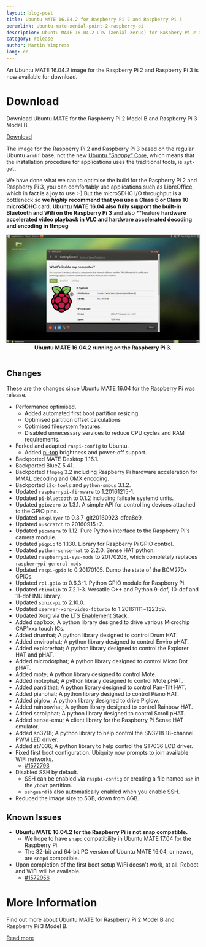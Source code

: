 ```yaml
---
layout: blog-post
title: Ubuntu MATE 16.04.2 for Raspberry Pi 2 and Raspberry Pi 3
peramlink: ubuntu-mate-xenial-point-2-raspberry-pi
description: Ubuntu MATE 16.04.2 LTS (Xenial Xerus) for Raspbery Pi 2 and Raspberry Pi 3.
category: release
author: Martin Wimpress
lang: en
---
```


An Ubuntu MATE 16.04.2 image for the Raspberry Pi 2 and Raspberry Pi 3 is now
available for download.

<div class="bs-component">
    <div class="jumbotron">
        <h1>Download</h1>
        <p>Download Ubuntu MATE for the Raspberry Pi 2 Model B and Raspberry Pi 3 Model B.</p>
        <a href="/download/" class="btn btn-primary btn-lg">Download</a>
    </div>
</div>

The image for the Raspberry Pi 2 and Raspberry Pi 3 based on the regular 
Ubuntu `armhf` base, not the new [Ubuntu *"Snappy"* 
Core](https://www.ubuntu.com/core), which means that the installation 
procedure for applications uses the traditional tools, ie `apt-get`.

We have done what we can to optimise the build for the Raspberry Pi 2 and 
Raspberry Pi 3, you can comfortably use applications such as LibreOffice, 
which in fact is a joy to use :-) But the microSDHC I/O throughput is a 
bottleneck so **we *highly* recommend that you use a Class 6 or Class 10 
microSDHC** card. **Ubuntu MATE 16.04 also fully support the built-in 
Bluetooth and Wifi on the Raspberry Pi 3** and also **feature **hardware 
accelerated video playback in VLC and hardware accelerated decoding and 
encoding in ffmpeg**

<div align="center">
  <img src="/gallery/Screenshots/09_RASPBERRY.png" /></a><br />
  <b>Ubuntu MATE 16.04.2 running on the Raspberry Pi 3.</b>
</div>
<br />

## Changes

These are the changes since Ubuntu MATE 16.04 for the Raspberry Pi was release.

  * Performance optimised.
    * Added automated first boot partition resizing.
    * Optimised partition offset calculations
    * Optimised filesystem features.
    * Disabled unnecessary services to reduce CPU cycles and RAM requirements.
  * Forked and adapted `raspi-config` to Ubuntu.
    * Added [pi-top](https://www.pi-top.com/) brightness and power-off support.
  * Backported MATE Desktop 1.16.1.
  * Backported BlueZ 5.41.
  * Backported `ffmpeg` 3.2 including Raspberry Pi hardware acceleration for MMAL decoding and OMX encoding.
  * Backported `i2c-tools` and `python-smbus` 3.1.2.
  * Updated `raspberrypi-firmware` to 1.20161215-1.
  * Updated `pi-bluetooth` to 0.1.2 including failsafe systemd units.
  * Updated `gpiozero` to 1.3.1. A simple API for controlling devices attached to the GPIO pins.
  * Updated `omxplayer` to 0.3.7-git20160923-dfea8c9.
  * Updated `nuscratch` to 20160915+2.
  * Updated `picamera` to 1.12. Pure Python interface to the Raspberry Pi's camera module.
  * Updated `pigpio` to 1.130. Library for Raspberry Pi GPIO control.
  * Updated `python-sense-hat` to 2.2.0. Sense HAT python.
  * Updated `raspberrypi-sys-mods` to 20170208, which completely replaces `raspberrypi-general-mods`
  * Updated `raspi-gpio` to 0.20170105. Dump the state of the BCM270x GPIOs.
  * Updated `rpi.gpio` to 0.6.3-1. Python GPIO module for Raspberry Pi.
  * Updated `rtimulib` to 7.2.1-3. Versatile C++ and Python 9-dof, 10-dof and 11-dof IMU library.
  * Updated `sonic-pi` to 2.10.0.
  * Updated `xserver-xorg-video-fbturbo` to 1.20161111~122359.
  * Updated Xorg via the [LTS Enablement Stack](https://wiki.ubuntu.com/Kernel/LTSEnablementStack).
  * Added cap1xxx; A python library designed to drive various Microchip CAP1xxx touch ICs.
  * Added drumhat; A python library designed to control Drum HAT.
  * Added envirophat; A python library designed to control Enviro pHAT.
  * Added explorerhat; A python library designed to control the Explorer HAT and pHAT.
  * Added microdotphat; A python library designed to control Micro Dot pHAT.
  * Added mote; A python library designed to control Mote.
  * Added motephat; A python library designed to control Mote pHAT.
  * Added pantilthat; A python library designed to control Pan-Tilt HAT.
  * Added pianohat; A python library designed to control Piano HAT.
  * Added piglow; A python library designed to drive Piglow.
  * Added rainbowhat; A python library designed to control Rainbow HAT.
  * Added scrollphat; A python library designed to control Scroll pHAT.
  * Added sense-emu; A client library for the Raspberry Pi Sense HAT emulator.
  * Added sn3218; A python library to help control the SN3218 18-channel PWM LED driver.
  * Added st7036; A python library to help control the ST7036 LCD driver.
  * Fixed first boot configuration. Ubiquity now prompts to join available WiFi networks.
    * [#1572793](https://bugs.launchpad.net/bugs/1572793)
  * Disabled SSH by default.
    * SSH can be enabled via `raspbi-config` or creating a file named `ssh` in the `/boot` partition.
    * `sshguard` is also automatically enabled when you enable SSH.
  * Reduced the image size to 5GB, down from 8GB.

## Known Issues

  * **Ubuntu MATE 16.04.2 for the Raspberry Pi is not snap compatible.**
    * We hope to have `snapd` compatibility in Ubuntu MATE 17.04 for the Raspberry Pi.
    * The 32-bit and 64-bit PC version of Ubuntu MATE 16.04, or newer, are `snapd` compatible.
  * Upon completion of the first boot setup WiFi doesn't work, at all. Reboot and WiFi will be available.
    * [#1572956](https://bugs.launchpad.net/bugs/1572956)

<div class="bs-component">
    <div class="jumbotron">
        <h1>More Information</h1>
        <p>Find out more about Ubuntu MATE for Raspberry Pi 2 Model B and Raspberry Pi 3 Model B.</p>
        <a href="/raspberry-pi/" class="btn btn-primary btn-lg">Read more</a>
    </div>
</div>

